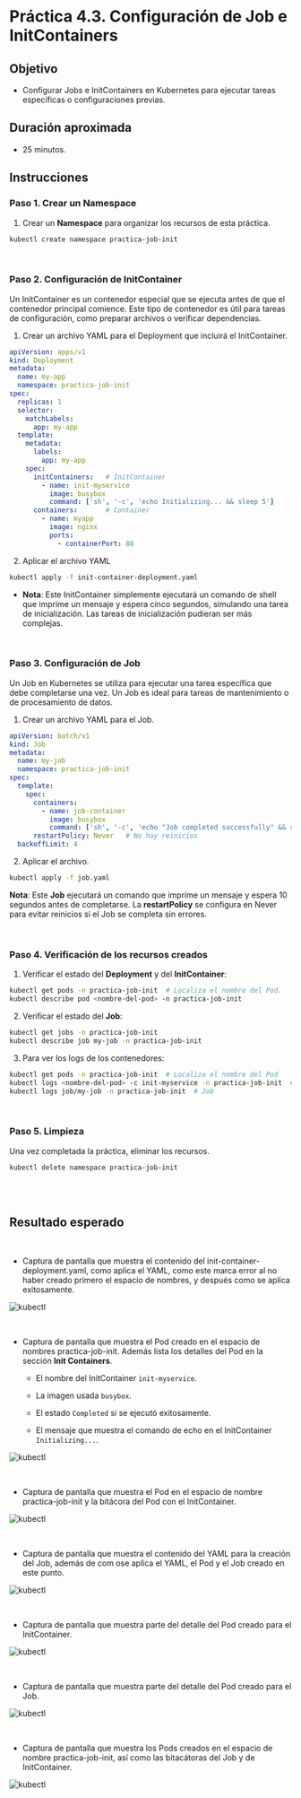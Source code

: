# Práctica 4.3. Configuración de Job e InitContainers

## Objetivo

- Configurar Jobs e InitContainers en Kubernetes para ejecutar tareas específicas o configuraciones previas.


## Duración aproximada

- 25 minutos.

## Instrucciones

### Paso 1. Crear un Namespace

1. Crear un **Namespace** para organizar los recursos de esta práctica.

```bash
kubectl create namespace practica-job-init
```

<br/>

### Paso 2. Configuración de InitContainer

Un InitContainer es un contenedor especial que se ejecuta antes de que el contenedor principal comience. Este tipo de contenedor es útil para tareas de configuración, como preparar archivos o verificar dependencias.

1. Crear un archivo YAML para el Deployment que incluirá el InitContainer.


```yaml
apiVersion: apps/v1
kind: Deployment
metadata:
  name: my-app
  namespace: practica-job-init
spec:
  replicas: 1
  selector:
    matchLabels:
      app: my-app
  template:
    metadata:
      labels:
        app: my-app
    spec:
      initContainers:   # InitContainer
        - name: init-myservice
          image: busybox
          command: ['sh', '-c', 'echo Initializing... && sleep 5']
      containers:       # Container 
        - name: myapp
          image: nginx
          ports:
            - containerPort: 80


```

2. Aplicar el archivo YAML

```bash
kubectl apply -f init-container-deployment.yaml
```

- **Nota**: Este InitContainer simplemente ejecutará un comando de shell que imprime un mensaje y espera cinco segundos, simulando una tarea de inicialización. Las tareas de inicialización pudieran ser más complejas.


<br/> 

### Paso 3. Configuración de Job

Un Job en Kubernetes se utiliza para ejecutar una tarea específica que debe completarse una vez. Un Job es ideal para tareas de mantenimiento o de procesamiento de datos.

1. Crear un archivo YAML para el Job.

```yaml
apiVersion: batch/v1
kind: Job
metadata:
  name: my-job
  namespace: practica-job-init
spec:
  template:
    spec:
      containers:
        - name: job-container
          image: busybox
          command: ['sh', '-c', 'echo "Job completed successfully" && sleep 10']
      restartPolicy: Never   # No hay reinicios 
  backoffLimit: 4
```

2. Aplicar el archivo.

```bash
kubectl apply -f job.yaml
```

**Nota**: Este **Job** ejecutará un comando que imprime un mensaje y espera 10 segundos antes de completarse. La **restartPolicy** se configura en Never para evitar reinicios si el Job se completa sin errores.

<br/>

### Paso 4. Verificación de los recursos creados

1. Verificar el estado del **Deployment** y del **InitContainer**:

```bash
kubectl get pods -n practica-job-init  # Localiza el nombre del Pod.
kubectl describe pod <nombre-del-pod> -n practica-job-init
```

2. Verificar el estado del **Job**:

```bash
kubectl get jobs -n practica-job-init
kubectl describe job my-job -n practica-job-init
```

3. Para ver los logs de los contenedores:

```bash
kubectl get pods -n practica-job-init  # Localiza el nombre del Pod
kubectl logs <nombre-del-pod> -c init-myservice -n practica-job-init  # InitContainer
kubectl logs job/my-job -n practica-job-init  # Job
```

<br/> 

### Paso 5. Limpieza 

Una vez completada la práctica, eliminar los recursos.

```bash
kubectl delete namespace practica-job-init
```

<br/><br/>

## Resultado esperado

<br/>

- Captura de pantalla que muestra el contenido del init-container-deployment.yaml, como aplica el YAML, como este marca error al no haber creado primero el espacio de nombres, y después como se aplica exitosamente.

![kubectl](../images/u4_3_1.png)


<br/>

- Captura de pantalla que muestra el Pod creado en el espacio de nombres practica-job-init. Además lista los detalles del Pod en la sección **Init Containers**.

    - El nombre del InitContainer `init-myservice`.
    
    - La imagen usada `busybox`.

    - El estado `Completed` si se ejecutó exitosamente.

    - El mensaje que muestra el comando de echo en el InitContainer `Initializing...`.

![kubectl](../images/u4_3_2.png)


<br/>

- Captura de pantalla que muestra el Pod en el espacio de nombre practica-job-init y la bitácora del Pod con el InitContainer.

![kubectl](../images/u4_3_3.png)


<br/>

- Captura de pantalla que muestra el contenido del YAML para la creación del Job, además de com ose aplica el YAML, el Pod y el Job creado en este punto.

![kubectl](../images/u4_3_4.png)

<br/>

- Captura de pantalla que muestra parte del detalle del Pod creado para el InitContainer.

![kubectl](../images/u4_3_5.png)


<br/>

- Captura de pantalla que muestra parte del detalle del Pod creado para el Job.

![kubectl](../images/u4_3_6.png)


<br/>

- Captura de pantalla que muestra los Pods creados en el espacio de nombre practica-job-init, así como las bitacátoras del Job y de InitContainer.

![kubectl](../images/u4_3_7.png)

